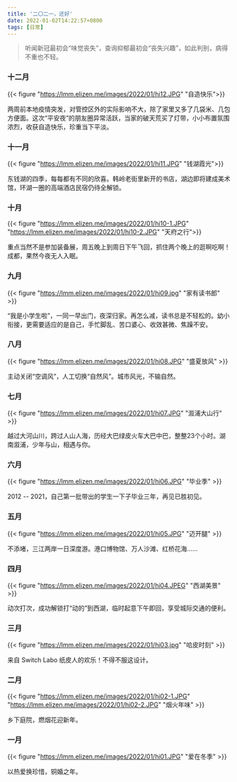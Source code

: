 ```yaml
---
title: '二〇二一，还好'
date: 2022-01-02T14:22:57+0800
tags: [日常]
---
```


> 听闻新冠最初会“味觉丧失”，查询抑郁最初会“丧失兴趣”，如此判别，病得不重也不轻。

### 十二月

{{< figure "https://lmm.elizen.me/images/2022/01/hi12.JPG" "自造快乐">}}

两周前本地疫情突发，对管控区外的实际影响不大，除了家里又多了几袋米、几包方便面。这次“平安夜”的朋友圈异常活跃，当家的破天荒买了灯带，小小布置氛围浓烈，收获自造快乐，珍重当下平淡。

<!--more-->

### 十一月

{{< figure "https://lmm.elizen.me/images/2022/01/hi11.JPG" "钱湖霞光">}}

东钱湖的四季，每每都有不同的欣喜。韩岭老街里新开的书店，湖边即将建成美术馆，环湖一圈的高端酒店民宿仍待全解锁。

### 十月

{{< figure "https://lmm.elizen.me/images/2022/01/hi10-1.JPG" "https://lmm.elizen.me/images/2022/01/hi10-2.JPG" "天府之行">}}

重点当然不是参加装备展，周五晚上到周日下午飞回，抓住两个晚上的逛啊吃啊！成都，果然今夜无人入眠。

### 九月

{{< figure "https://lmm.elizen.me/images/2022/01/hi09.jpg" "家有读书郎" >}}

“我是小学生啦”，一同一早出门，夜深归家。再怎么减，读书总是不轻松的。幼小衔接，更需要适应的是自己，手忙脚乱、苦口婆心、收效甚微、焦躁不安。

### 八月

{{< figure "https://lmm.elizen.me/images/2022/01/hi08.JPG" "盛夏放风" >}}

主动关闭“空调风”，人工切换“自然风”。城市风光，不输自然。

### 七月

{{< figure "https://lmm.elizen.me/images/2022/01/hi07.JPG" "溆浦大山行" >}}

越过大河山川，跨过人山人海，历经大巴绿皮火车大巴中巴，整整23个小时。湖南溆浦，少年与山，相遇与你。

### 六月

{{< figure "https://lmm.elizen.me/images/2022/01/hi06.JPG" "毕业季" >}}

2012 -- 2021，自己第一批带出的学生一下子毕业三年，再见已胜初见。

### 五月

{{< figure "https://lmm.elizen.me/images/2022/01/hi05.JPG" "迈开腿" >}}

不添堵，三江两岸一日深度游。港口博物馆、万人沙滩、红桥花海……

### 四月

{{< figure "https://lmm.elizen.me/images/2022/01/hi04.JPEG" "西湖美景" >}}

动次打次，成功解锁打“动的”到西湖，临时起意下午即回，享受城际交通的便利。

### 三月

{{< figure "https://lmm.elizen.me/images/2022/01/hi03.jpg" "哈皮时刻" >}}

来自 Switch Labo 纸皮人的欢乐！不得不服这设计。 

### 二月

{{< figure "https://lmm.elizen.me/images/2022/01/hi02-1.JPG" "https://lmm.elizen.me/images/2022/01/hi02-2.JPG" "烟火年味" >}}

乡下庭院，燃烟花迎新年。

### 一月

{{< figure "https://lmm.elizen.me/images/2022/01/hi01.JPG" "爱在冬季" >}}

以热爱换珍惜，铜婚之年。
